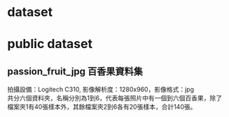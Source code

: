 # dataset
public dataset
====

passion_fruit_jpg 百香果資料集<br>
----
拍攝設備：Logitech C310, 影像解析度：1280x960，影像格式：jpg<br>
共分六個資料夾，名稱分別為1到6，代表每張照片中有一個到六個百香果，除了檔案夾1有40張樣本外，其餘檔案夾2到6各有20張樣本，合計140張。<br>
